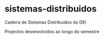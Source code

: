 sistemas-distribuidos
=====================

Cadeira de Sistemas Distribuídos do DEI

Projectos desenvolvidos ao longo do semestre
